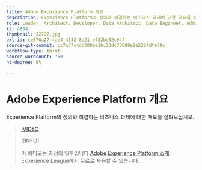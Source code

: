 ```yaml
---
title: Adobe Experience Platform 개요
description: Experience Platform의 정의와 해결하는 비즈니스 과제에 대한 개요를 살펴보십시오.
role: Leader, Architect, Developer, Data Architect, Data Engineer, Admin, User
kt: 4804
thumbnail: 32797.jpg
exl-id: ce870a27-4ae4-4132-8e21-ef82be32c94f
source-git-commit: cc7a77c4dd380ae1bc23dc75608e8e2224dfe78c
workflow-type: tm+mt
source-wordcount: '60'
ht-degree: 6%

---
```


# Adobe Experience Platform 개요

Experience Platform의 정의와 해결하는 비즈니스 과제에 대한 개요를 살펴보십시오.

>[!VIDEO](https://video.tv.adobe.com/v/32797?quality=12&learn=on)

>[!INFO]
>
> 이 비디오는 과정의 일부입니다 [Adobe Experience Platform 소개](https://experienceleague.adobe.com/?recommended=ExperiencePlatform-U-1-2020.1): Experience League에서 무료로 사용할 수 있습니다.


